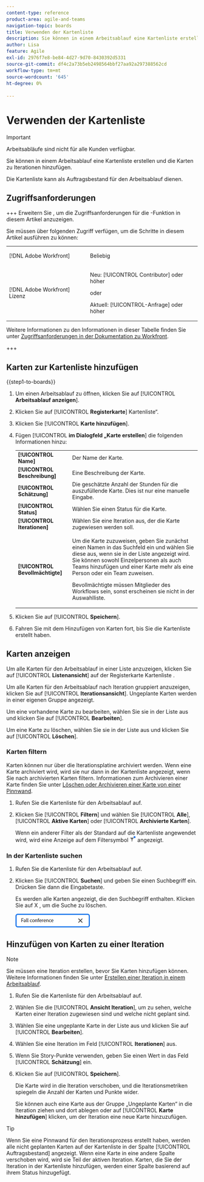 ```yaml
---
content-type: reference
product-area: agile-and-teams
navigation-topic: boards
title: Verwenden der Kartenliste
description: Sie können in einem Arbeitsablauf eine Kartenliste erstellen und die Karten zu Iterationen hinzufügen.
author: Lisa
feature: Agile
exl-id: 2976f7e8-be84-4d27-9d70-8430392d5331
source-git-commit: df4c2a73b5eb2498564bbf27aa92a297388562cd
workflow-type: tm+mt
source-wordcount: '645'
ht-degree: 0%

---
```


# Verwenden der Kartenliste

>[!IMPORTANT]
>
>Arbeitsabläufe sind nicht für alle Kunden verfügbar.

Sie können in einem Arbeitsablauf eine Kartenliste erstellen und die Karten zu Iterationen hinzufügen.

Die Kartenliste kann als Auftragsbestand für den Arbeitsablauf dienen.

## Zugriffsanforderungen

+++ Erweitern Sie , um die Zugriffsanforderungen für die -Funktion in diesem Artikel anzuzeigen.

Sie müssen über folgenden Zugriff verfügen, um die Schritte in diesem Artikel ausführen zu können:

<table style="table-layout:auto"> 
 <col> 
 <col> 
 <tbody> 
  <tr> 
   <td role="rowheader">[!DNL Adobe Workfront]</td> 
   <td> <p>Beliebig</p> </td> 
  </tr> 
  <tr> 
   <td role="rowheader">[!DNL Adobe Workfront] Lizenz</td> 
   <td> 
   <p>Neu: [!UICONTROL Contributor] oder höher</p> 
   <p>oder</p>
   <p>Aktuell: [!UICONTROL-Anfrage] oder höher</p>
   </td> 
  </tr> 
 </tbody> 
</table>

Weitere Informationen zu den Informationen in dieser Tabelle finden Sie unter [Zugriffsanforderungen in der Dokumentation zu Workfront](/help/quicksilver/administration-and-setup/add-users/access-levels-and-object-permissions/access-level-requirements-in-documentation.md).

+++

## Karten zur Kartenliste hinzufügen

{{step1-to-boards}}

1. Um einen Arbeitsablauf zu öffnen, klicken Sie auf [!UICONTROL **Arbeitsablauf anzeigen**].
1. Klicken Sie auf [!UICONTROL **Registerkarte**] Kartenliste“.
1. Klicken Sie [!UICONTROL **Karte hinzufügen**].
1. Fügen [!UICONTROL **im Dialogfeld „Karte erstellen**] die folgenden Informationen hinzu:

   <table style="table-layout:auto"> 
    <tbody> 
     <tr> 
      <td><strong>[!UICONTROL Name]</strong></td> 
      <td>Der Name der Karte.</td> 
     </tr> 
     <tr> 
      <td><strong>[!UICONTROL Beschreibung]</strong></td> 
      <td>Eine Beschreibung der Karte.</td> 
     </tr>
     <tr> 
      <td><strong>[!UICONTROL Schätzung]</strong></td> 
      <td>Die geschätzte Anzahl der Stunden für die auszufüllende Karte. Dies ist nur eine manuelle Eingabe.</td> 
     </tr>
     <tr> 
      <td><strong>[!UICONTROL Status]</strong></td> 
      <td>Wählen Sie einen Status für die Karte.</td> 
     </tr>
     <tr> 
      <td><strong>[!UICONTROL Iterationen]</strong></td> 
      <td>Wählen Sie eine Iteration aus, der die Karte zugewiesen werden soll.</td> 
     </tr>
     <tr> 
      <td><strong>[!UICONTROL Bevollmächtigte]</strong></td> 
      <td><p>Um die Karte zuzuweisen, geben Sie zunächst einen Namen in das Suchfeld ein und wählen Sie diese aus, wenn sie in der Liste angezeigt wird. Sie können sowohl Einzelpersonen als auch Teams hinzufügen und einer Karte mehr als eine Person oder ein Team zuweisen.</p><p>Bevollmächtigte müssen Mitglieder des Workflows sein, sonst erscheinen sie nicht in der Auswahlliste.</p></td> 
     </tr>
    </tbody> 
   </table>

1. Klicken Sie auf [!UICONTROL **Speichern**].
1. Fahren Sie mit dem Hinzufügen von Karten fort, bis Sie die Kartenliste erstellt haben.

## Karten anzeigen

Um alle Karten für den Arbeitsablauf in einer Liste anzuzeigen, klicken Sie auf [!UICONTROL **Listenansicht**] auf der Registerkarte Kartenliste .

Um alle Karten für den Arbeitsablauf nach Iteration gruppiert anzuzeigen, klicken Sie auf [!UICONTROL **Iterationsansicht**]. Ungeplante Karten werden in einer eigenen Gruppe angezeigt.

Um eine vorhandene Karte zu bearbeiten, wählen Sie sie in der Liste aus und klicken Sie auf [!UICONTROL **Bearbeiten**].

Um eine Karte zu löschen, wählen Sie sie in der Liste aus und klicken Sie auf [!UICONTROL **Löschen**].

### Karten filtern

Karten können nur über die Iterationsplatine archiviert werden. Wenn eine Karte archiviert wird, wird sie nur dann in der Kartenliste angezeigt, wenn Sie nach archivierten Karten filtern. Informationen zum Archivieren einer Karte finden Sie unter [Löschen oder Archivieren einer Karte von einer Pinnwand](/help/quicksilver/agile/get-started-with-boards/delete-board-items.md).

1. Rufen Sie die Kartenliste für den Arbeitsablauf auf.
1. Klicken Sie [!UICONTROL **Filtern**] und wählen Sie [!UICONTROL **Alle**], [!UICONTROL **Aktive Karten**] oder [!UICONTROL **Archivierte Karten**].

   Wenn ein anderer Filter als der Standard auf die Kartenliste angewendet wird, wird eine Anzeige auf dem Filtersymbol ![Filter angewendet](assets/boards-filterapplied-30x30.png) angezeigt.

### In der Kartenliste suchen

1. Rufen Sie die Kartenliste für den Arbeitsablauf auf.
1. Klicken Sie [!UICONTROL **Suchen**] und geben Sie einen Suchbegriff ein. Drücken Sie dann die Eingabetaste.

   Es werden alle Karten angezeigt, die den Suchbegriff enthalten.
Klicken Sie auf X , um die Suche zu löschen.

   ![Suche nach Karten auf einer Pinnwand](assets/boards-searchbox.png)

## Hinzufügen von Karten zu einer Iteration

>[!NOTE]
>
>Sie müssen eine Iteration erstellen, bevor Sie Karten hinzufügen können. Weitere Informationen finden Sie unter [Erstellen einer Iteration in einem Arbeitsablauf](/help/quicksilver/agile/use-boards-agile-planning-tools/create-an-iteration-in-workstream.md).

1. Rufen Sie die Kartenliste für den Arbeitsablauf auf.
1. Wählen Sie die [!UICONTROL **Ansicht Iteration**], um zu sehen, welche Karten einer Iteration zugewiesen sind und welche nicht geplant sind.
1. Wählen Sie eine ungeplante Karte in der Liste aus und klicken Sie auf [!UICONTROL **Bearbeiten**].
1. Wählen Sie eine Iteration im Feld [!UICONTROL **Iterationen**] aus.
1. Wenn Sie Story-Punkte verwenden, geben Sie einen Wert in das Feld [!UICONTROL **Schätzung**] ein.
1. Klicken Sie auf [!UICONTROL **Speichern**].

   Die Karte wird in die Iteration verschoben, und die Iterationsmetriken spiegeln die Anzahl der Karten und Punkte wider.

   Sie können auch eine Karte aus der Gruppe „Ungeplante Karten“ in die Iteration ziehen und dort ablegen oder auf [!UICONTROL **Karte hinzufügen**] klicken, um der Iteration eine neue Karte hinzuzufügen.

>[!TIP]
>
>Wenn Sie eine Pinnwand für den Iterationsprozess erstellt haben, werden alle nicht geplanten Karten auf der Kartenliste in der Spalte [!UICONTROL Auftragsbestand] angezeigt. Wenn eine Karte in eine andere Spalte verschoben wird, wird sie Teil der aktiven Iteration. Karten, die Sie der Iteration in der Kartenliste hinzufügen, werden einer Spalte basierend auf ihrem Status hinzugefügt.

